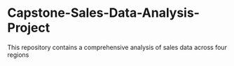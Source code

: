 # Capstone-Sales-Data-Analysis-Project
This repository contains a comprehensive analysis of sales data across four regions

